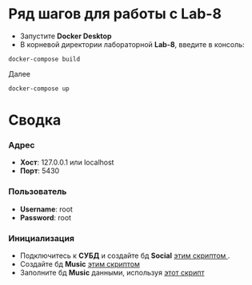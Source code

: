 # Ряд шагов для работы с Lab-8

+ Запустите **Docker Desktop**
+ В корневой директории лабораторной **Lab-8**, введите в консоль:
```
docker-compose build
```
Далее
```
docker-compose up
```
# Сводка
### Адрес
+ **Хост**: 127.0.0.1 или localhost
+ **Порт**: 5430
### Пользователь
+ **Username**: root
+ **Password**: root

### Инициализация

+ Подключитесь к **СУБД** и создайте бд **Social** [этим скриптом ](SocialDB/Scripts/SocialDB.sql).
+ Создайте бд **Music** [этим скриптом](MusicDB/Scripts/Create_Music.sql)
+ Заполните бд **Music** данными, используя [этот скрипт](MusicDB/Scripts//Fill_Music.sql)
